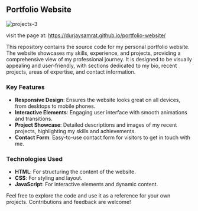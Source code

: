 ## Portfolio Website

![projects-3](https://github.com/user-attachments/assets/2e529582-b1ed-47c5-82f2-84516f972eeb)

visit the page at: https://durjaysamrat.github.io/portfolio-website/


This repository contains the source code for my personal portfolio website. The website showcases my skills, experience, and projects, providing a comprehensive view of my professional journey. It is designed to be visually appealing and user-friendly, with sections dedicated to my bio, recent projects, areas of expertise, and contact information.

### Key Features
- **Responsive Design**: Ensures the website looks great on all devices, from desktops to mobile phones.
- **Interactive Elements**: Engaging user interface with smooth animations and transitions.
- **Project Showcase**: Detailed descriptions and images of my recent projects, highlighting my skills and achievements.
- **Contact Form**: Easy-to-use contact form for visitors to get in touch with me.

### Technologies Used
- **HTML**: For structuring the content of the website.
- **CSS**: For styling and layout.
- **JavaScript**: For interactive elements and dynamic content.

Feel free to explore the code and use it as a reference for your own projects. Contributions and feedback are welcome!
